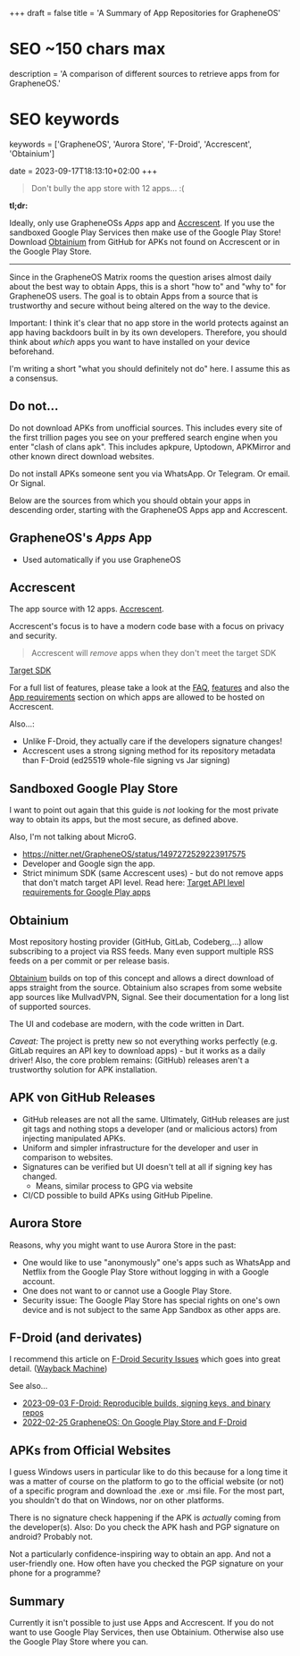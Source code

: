 +++
draft = false
title = 'A Summary of App Repositories for GrapheneOS'

# SEO ~150 chars max
description = 'A comparison of different sources to retrieve apps from for GrapheneOS.'
# SEO keywords
keywords = ['GrapheneOS', 'Aurora Store', 'F-Droid', 'Accrescent', 'Obtainium']

date = 2023-09-17T18:13:10+02:00
+++

> Don't bully the app store with 12 apps… :(

**tl;dr:**

Ideally, only use GrapheneOSs *Apps* app and [Accrescent](https://accrescent.app).  If you use the sandboxed Google Play Services then make use of the Google Play Store!  Download [Obtainium](https://github.com/ImranR98/Obtainium) from GitHub for APKs not found on Accrescent or in the Google Play Store.

---

Since in the GrapheneOS Matrix rooms the question arises almost daily about the best way to obtain Apps, this is a short "how to" and "why to" for GrapheneOS users.  The goal is to obtain Apps from a source that is trustworthy and secure without being altered on the way to the device.

Important: I think it's clear that no app store in the world protects against an app having backdoors built in by its own developers. Therefore, you should think about *which* apps you want to have installed on your device beforehand.

I'm writing a short "what you should definitely not do" here.  I assume this as a consensus.

## Do not…

Do not download APKs from unofficial sources.  This includes every site of the first trillion pages you see on your preffered search engine when you enter "clash of clans apk".  This includes apkpure, Uptodown, APKMirror and other known direct download websites.

Do not install APKs someone sent you via WhatsApp.  Or Telegram.  Or email.  Or Signal.

Below are the sources from which you should obtain your apps in descending order, starting with the GrapheneOS Apps app and Accrescent.

## GrapheneOS's *Apps* App

* Used automatically if you use GrapheneOS


## Accrescent

The app source with 12 apps. [Accrescent](https://accrescent.app/).

Accrescent's focus is to have a modern code base with a focus on privacy and security.

> Accrescent will *remove* apps when they don't meet the target SDK

[Target SDK](https://support.google.com/googleplay/android-developer/answer/11926878)

For a full list of features, please take a look at the [FAQ](https://accrescent.app/faq), [features](https://accrescent.app/features) and also the [App requirements](https://accrescent.app/docs/guide/publish/requirements.html) section on which apps are allowed to be hosted on Accrescent.

Also…:

* Unlike F-Droid, they actually care if the developers signature changes!
* Accrescent uses a strong signing method for its repository metadata than F-Droid (ed25519 whole-file signing vs Jar signing)


## Sandboxed Google Play Store

I want to point out again that this guide is *not* looking for the most private way to obtain its apps, but the most secure, as defined above.

Also, I'm not talking about MicroG.

* https://nitter.net/GrapheneOS/status/1497272529223917575
* Developer and Google sign the app.
* Strict minimum SDK (same Accrescent uses) - but do not remove apps that don't match target API level. Read here: [Target API level requirements for Google Play apps](https://support.google.com/googleplay/android-developer/answer/11926878)


## Obtainium

Most repository hosting provider (GitHub, GitLab, Codeberg,…) allow subscribing to a project via RSS feeds.  Many even support multiple RSS feeds on a per commit or per release basis.

[Obtainium](https://github.com/ImranR98/Obtainium) builds on top of this concept and allows a direct download of apps straight from the source.
Obtainium also scrapes from some website app sources like MullvadVPN, Signal.  See their documentation for a long list of supported sources.

The UI and codebase are modern, with the code written in Dart.

*Caveat:* The project is pretty new so not everything works perfectly (e.g. GitLab requires an API key to download apps) - but it works as a daily driver! Also, the core problem remains: (GitHub) releases aren't a trustworthy solution for APK installation.


## APK von GitHub Releases

* GitHub releases are not all the same.  Ultimately, GitHub releases are just git tags and nothing stops a developer (and or malicious actors) from injecting manipulated APKs. 
* Uniform and simpler infrastructure for the developer and user in comparison to websites.
* Signatures can be verified but UI doesn't tell at all if signing key has changed.
    * Means, similar process to GPG via website
* CI/CD possible to build APKs using GitHub Pipeline.


## Aurora Store

Reasons, why you might want to use Aurora Store in the past:

* One would like to use "anonymously" one's apps such as WhatsApp and Netflix from the Google Play Store without logging in with a Google account.
* One does not want to or cannot use a Google Play Store.
* Security issue: The Google Play Store has special rights on one's own device and is not subject to the same App Sandbox as other apps are.


## F-Droid (and derivates)

I recommend this article on [F-Droid Security Issues](https://privsec.dev/posts/android/f-droid-security-issues) which goes into great detail. ([Wayback Machine](http://web.archive.org/web/20230000000000*/https://privsec.dev/posts/android/f-droid-security-issues))

See also…

* [2023-09-03 F-Droid: Reproducible builds, signing keys, and binary repos](https://f-droid.org/en/2023/09/03/reproducible-builds-signing-keys-and-binary-repos.html)
* [2022-02-25 GrapheneOS: On Google Play Store and F-Droid](https://nitter.net/GrapheneOS/status/1497273173364166662)


## APKs from Official Websites

I guess Windows users in particular like to do this because for a long time it was a matter of course on the platform to go to the official website (or not) of a specific program and download the .exe or .msi file. For the most part, you shouldn't do that on Windows, nor on other platforms.

There is no signature check happening if the APK is *actually* coming from the developer(s).
Also: Do you check the APK hash and PGP signature on android? Probably not.

Not a particularly confidence-inspiring way to obtain an app.
And not a user-friendly one. How often have you checked the PGP signature on your phone for a programme?


## Summary

Currently it isn't possible to just use Apps and Accrescent. If you do not want to use Google Play Services, then use Obtainium. Otherwise also use the Google Play Store where you can.